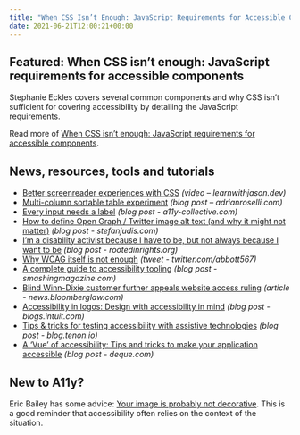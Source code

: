 ```yaml
---
title: "When CSS Isn’t Enough: JavaScript Requirements for Accessible Components"
date: 2021-06-21T12:00:21+00:00
---
```


## Featured: When CSS isn’t enough: JavaScript requirements for accessible components

Stephanie Eckles covers several common components and why CSS isn’t sufficient for covering accessibility by detailing the JavaScript requirements.

Read more of [When CSS isn’t enough: JavaScript requirements for accessible components](https://www.smashingmagazine.com/2021/06/css-javascript-requirements-accessible-components/).

## News, resources, tools and tutorials

- [Better screenreader experiences with CSS](https://www.learnwithjason.dev/better-screenreader-experiences-with-css) *(video – learnwithjason.dev)*
- [Multi-column sortable table experiment](https://adrianroselli.com/2021/06/multi-column-sortable-table-experiment.html) *(blog post – adrianroselli.com)*
- [Every input needs a label](https://www.a11y-collective.com/blog/every-input-needs-a-label/) *(blog post - a11y-collective.com)*
- [How to define Open Graph / Twitter image alt text (and why it might not matter)](https://www.stefanjudis.com/today-i-learned/how-to-define-open-graph-twitter-image-alt-text-and-why-it-might-not-matter/) *(blog post - stefanjudis.com)*
- [I’m a disability activist because I have to be, but not always because I want to be](https://rootedinrights.org/41844-2/) *(blog post - rootedinrights.org)*
- [Why WCAG itself is not enough](https://twitter.com/abbott567/status/1404411481127596032) *(tweet - twitter.com/abbott567)*
- [A complete guide to accessibility tooling](https://www.smashingmagazine.com/2021/06/complete-guide-accessibility-tooling/) *(blog post - smashingmagazine.com)*
- [Blind Winn-Dixie customer further appeals website access ruling](https://news.bloomberglaw.com/us-law-week/blind-winn-dixie-customer-further-appeals-website-access-ruling) *(article - news.bloomberglaw.com)*
- [Accessibility in logos: Design with accessibility in mind](https://blogs.intuit.com/blog/2021/06/07/accessibility-in-logos-design-with-accessibility-in-mind/) *(blog post - blogs.intuit.com)*
- [Tips & tricks for testing accessibility with assistive technologies](https://blog.tenon.io/tips-tricks-for-testing-accessibility-with-assistive-technologies/) *(blog post - blog.tenon.io)*
- [A ‘Vue’ of accessibility: Tips and tricks to make your application accessible](https://www.deque.com/blog/a-vue-of-accessibility-tips-and-tricks-to-make-your-application-accessible/) *(blog post - deque.com)*

## New to A11y?

Eric Bailey has some advice: [Your image is probably not decorative](https://www.smashingmagazine.com/2021/06/img-alt-attribute-alternate-description-decorative/). This is a good reminder that accessibility often relies on the context of the situation.

